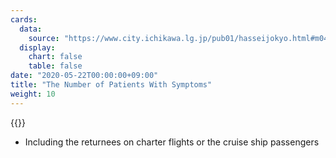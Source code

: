 ```yaml
---
cards:
  data:
    source: "https://www.city.ichikawa.lg.jp/pub01/hasseijokyo.html#m04"
  display:
    chart: false
    table: false
date: "2020-05-22T00:00:00+09:00"
title: "The Number of Patients With Symptoms"
weight: 10
---
```


{{<list src="the_number_of_patients">}}

- Including the returnees on charter flights or the cruise ship passengers
